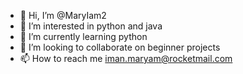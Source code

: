 - 👋 Hi, I’m @MaryIam2
- 👀 I’m interested in python and java
- 🌱 I’m currently learning python
- 💞️ I’m looking to collaborate on beginner projects
- 📫 How to reach me iman.maryam@rocketmail.com 

<!---
MaryIam2/MaryIam2 is a ✨ special ✨ repository because its `README.md` (this file) appears on your GitHub profile.
You can click the Preview link to take a look at your changes.
--->

